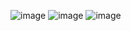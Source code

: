 ![image](https://github.com/user-attachments/assets/0cd079d2-37d6-4f63-b8dc-7be77903a463)
![image](https://github.com/user-attachments/assets/367f61c4-517c-4900-9795-bb4290d44bae)
![image](https://github.com/user-attachments/assets/6ae7168f-fccb-46f9-8209-a570cb248b9e)
